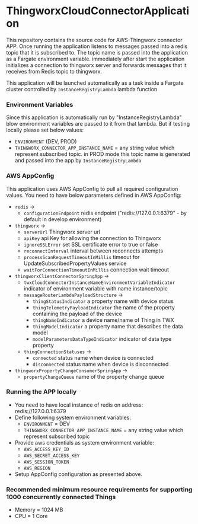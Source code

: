 # ThingworxCloudConnectorApplication

This repository contains the source code for AWS-Thingworx connector APP. Once running the application listens to messages passed into a redis topic that it is subscribed to.
The topic name is passed into the application as a Fargate environment variable. 
immediately after start the application initializes a connection to thingworx server and forwards messages that it receives from Redis topic to thingworx. 

This application will be launched automatically as a task inside a Fargate cluster controlled by `InstanceRegistryLambda` lambda function

### Environment Variables
Since this application is automatically run by "InstanceRegistryLambda" blow environment variables are passed to it from that lambda. But if testing locally please set below values:

- `ENVIRONMENT` (DEV, PROD)
- `THINGWORX_CONNECTOR_APP_INSTANCE_NAME` = any string value which represent subscribed topic. in PROD mode this topic name is generated and passed into the app by
  `InstanceRegistryLambda`


### AWS AppConfig
This application uses AWS AppConfig to pull all required configuration values. You need to have below parameters defined in AWS AppConfig:

- `redis` ->
    - `configurationEndpoint` redis endpoint ("redis://127.0.0.1:6379" - by default in develop environment)
- `thingworx` ->
    - `serverUrl` Thingworx server url
    - `apiKey` api Key for allowing the connection to Thingworx
    - `ignoreSSLError` set SSL certificate error to true or false
    - `reconnectInterval` interval between reconnects attempts
    - `processScanRequestTimeoutInMillis` timeout for UpdateSubscribedPropertyValues service
    - `waitForConnectionTimeoutInMillis` connection wait timeout
- `thingworxClientConnectorSpringApp` ->
    - `twxCloudConnectorInstanceNameEnvironmentVariableIndicator`  indicator of environment variable with name instance/topic
    - `messageRouterLambdaPayloadStructure` ->
        - `thingStatusIndicator` a property name with device status
        - `thingTelemetryPayloadIndicator` the name of the property containing the payload of the device
        - `thingNameIndicator` a device name/name of Thing in TWX
        - `thingModelIndicator` a property name that describes the data model
        - `modelParametersDataTypeIndicator` indicator of data type property
    - `thingConnectionStatuses` ->
        - `connected` status name when device is connected
        - `disconnected` status name when device is disconnected
- `thingworxPropertyChangeConsumerSpringApp` ->
    - `propertyChangeQueue` name of the property change queue

### Running the APP locally

- You need to have local instance of redis on address: redis://127.0.0.1:6379
- Define following system environment variables: 
  - `ENVIRONMENT` = DEV
  - `THINGWORX_CONNECTOR_APP_INSTANCE_NAME` = any string value which represent subscribed topic
- Provide aws credentials as system environment variable:
  - `AWS_ACCESS_KEY_ID` 
  - `AWS_SECRET_ACCESS_KEY` 
  - `AWS_SESSION_TOKEN` 
  - `AWS_REGION` 
- Setup AppConfig configuration as presented above.

### Recommended minimum resource requirements for supporting 1000 concurrently connected Things

- Memory = 1024 MB
- CPU = 1 Core
